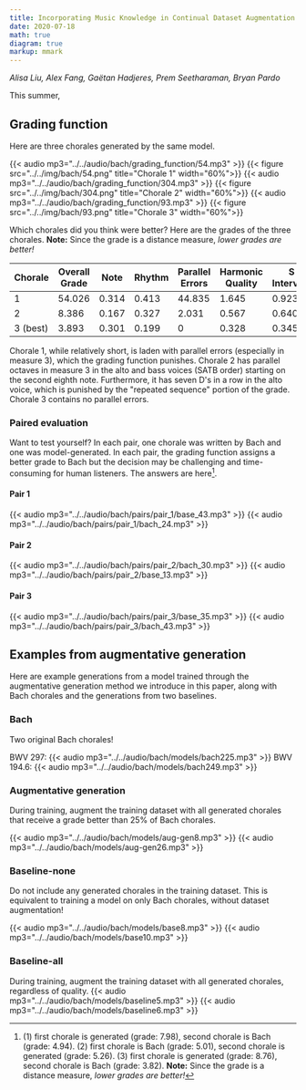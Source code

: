 ```yaml
---
title: Incorporating Music Knowledge in Continual Dataset Augmentation for Music Generation
date: 2020-07-18
math: true
diagram: true
markup: mmark
---
```

*Alisa Liu, Alex Fang, Gaëtan Hadjeres, Prem Seetharaman, Bryan Pardo*

This summer,

## Grading function

Here are three chorales generated by the same model.

{{< audio mp3="../../audio/bach/grading_function/54.mp3" >}}
{{< figure src="../../img/bach/54.png" title="Chorale 1" width="60%">}}
{{< audio mp3="../../audio/bach/grading_function/304.mp3" >}}
{{< figure src="../../img/bach/304.png" title="Chorale 2" width="60%">}}
{{< audio mp3="../../audio/bach/grading_function/93.mp3" >}}
{{< figure src="../../img/bach/93.png" title="Chorale 3" width="60%">}}

Which chorales did you think were better? Here are the grades of the three chorales. **Note:** Since the grade is a distance measure, *lower grades are better!*

|Chorale|Overall Grade|Note|Rhythm|Parallel Errors|Harmonic Quality|S Intervals|A Intervals|T Intervals|B Intervals|Repeated Sequence|
|----|----|----|----|----|----|----|----|----|----|----|
|1|54.026|0.314|0.413|44.835|1.645|0.923|1.344|0.988|0.948|2.617|
|2|8.386|0.167|0.327|2.031|0.567|0.640|0.498|0.720|0.996|2.440|
|3 (best)|3.893|0.301|0.199|0|0.328|0.345|0.396|0.680|0.597|1.047|

Chorale 1, while relatively short, is laden with parallel errors (especially in measure 3), which the grading function punishes. Chorale 2 has parallel octaves in measure 3 in the alto and bass voices (SATB order) starting on the second eighth note. Furthermore, it has seven D's in a row in the alto voice, which is punished by the "repeated sequence" portion of the grade. Chorale 3 contains no parallel errors.

### Paired evaluation
Want to test yourself? In each pair, one chorale was written by Bach and one was model-generated. In each pair, the grading function assigns a better grade to Bach but the decision may be challenging and time-consuming for human listeners. The answers are here[^1].

#### Pair 1
{{< audio mp3="../../audio/bach/pairs/pair_1/base_43.mp3" >}}
{{< audio mp3="../../audio/bach/pairs/pair_1/bach_24.mp3" >}}
#### Pair 2
{{< audio mp3="../../audio/bach/pairs/pair_2/bach_30.mp3" >}}
{{< audio mp3="../../audio/bach/pairs/pair_2/base_13.mp3" >}}
#### Pair 3
{{< audio mp3="../../audio/bach/pairs/pair_3/base_35.mp3" >}}
{{< audio mp3="../../audio/bach/pairs/pair_3/bach_43.mp3" >}}

## Examples from augmentative generation
Here are example generations from a model trained through the augmentative generation method we introduce in this paper, along with Bach chorales and the generations from two baselines.

### Bach
Two original Bach chorales!

BWV 297: {{< audio mp3="../../audio/bach/models/bach225.mp3" >}}
BWV 194.6: {{< audio mp3="../../audio/bach/models/bach249.mp3" >}}


### Augmentative generation
During training, augment the training dataset with all generated chorales that receive a grade better than 25% of Bach chorales.

{{< audio mp3="../../audio/bach/models/aug-gen8.mp3" >}}
{{< audio mp3="../../audio/bach/models/aug-gen26.mp3" >}}

### Baseline-none
Do not include any generated chorales in the training dataset. This is equivalent to training a model on only Bach chorales, without dataset augmentation!

{{< audio mp3="../../audio/bach/models/base8.mp3" >}}
{{< audio mp3="../../audio/bach/models/base10.mp3" >}}

### Baseline-all
During training, augment the training dataset with all generated chorales, regardless of quality.
{{< audio mp3="../../audio/bach/models/baseline5.mp3" >}}
{{< audio mp3="../../audio/bach/models/baseline6.mp3" >}}

[^1]: (1) first chorale is generated (grade: 7.98), second chorale is Bach (grade: 4.94). (2) first chorale is Bach (grade: 5.01), second chorale is generated (grade: 5.26). (3) first chorale is generated (grade: 8.76), second chorale is Bach (grade: 3.82). **Note:** Since the grade is a distance measure, *lower grades are better!*
